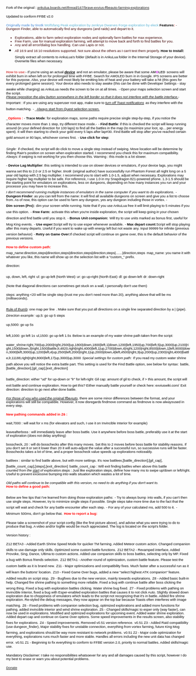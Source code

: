<span style="font-variant: normal"><font color="#000000"><font face="Verdana, Arial"><font style="font-size: 7pt" size="1"><span style="letter-spacing: normal"><span style="font-style: normal"><span style="font-weight: normal">Fork of the original : </span></span></span></font></font></font></span><span style="display: inline-block; border: none; padding: 0in"><span style="font-variant: normal"><font color="#004fa0"><span style="text-decoration: none"><font face="Verdana, Arial"><font style="font-size: 7pt" size="1"><span style="letter-spacing: normal"><span style="font-style: normal"><span style="font-weight: normal"><span style="background: #ffffff">[ankulua.boards.net/thread/167/brave-exvius-ffbeauto-farming-explorations](http://ankulua.boards.net/thread/167/brave-exvius-ffbeauto-farming-explorations)</span></span></span></span></font></font></span></font></span></span>

<span style="font-variant: normal"><font color="#000000"><font face="Verdana, Arial"><font style="font-size: 7pt" size="1"><span style="letter-spacing: normal"><span style="font-style: normal"><span style="font-weight: normal">Updated to conform FFBE v2.0</span></span></span></font></font></font></span><span style="display: inline-block; border: none; padding: 0in"><font color="#e61919"><font face="Verdana, Arial"><font style="font-size: 7pt" size="1"><span style="letter-spacing: normal"><span style="font-style: normal"><span style="font-weight: normal"><span style="background: #ffffff"><span style="font-variant: normal">

</span></span></span></span></span></font></font></font></span><font color="#3d83d3"><font face="Verdana, Arial"><font style="font-size: 7pt" size="1"><span style="letter-spacing: normal"><span style="font-style: normal"><span style="font-weight: normal"><span style="background: #ffffff"><span style="font-variant: normal">Originally made by tinotk
</span></span></span></span></span></font></font></font><font color="#56afd0"><font face="Verdana, Arial"><font style="font-size: 7pt" size="1"><span style="letter-spacing: normal"><span style="font-style: normal"><span style="font-weight: normal"><span style="background: #ffffff"><span style="font-variant: normal">Wolfsfang Peak exploration by zenkrye
Dwarves Forge exploration by eleck
</span></span></span></span></span></font></font></font>
<span style="display: inline-block; border: none; padding: 0in"><font color="#000000"><font face="Verdana, Arial"><font style="font-size: 7pt" size="1"><span style="letter-spacing: normal"><span style="font-style: normal">**<span style="background: #ffffff"><span style="font-variant: normal">Features</span></span>**</span></span></font></font></font></span><font color="#e61919"><font face="Verdana, Arial"><font style="font-size: 7pt" size="1"><span style="letter-spacing: normal"><span style="font-style: normal">**<span style="background: #ffffff"><span style="font-variant: normal">:</span></span>**</span></span></font></font></font><font color="#e61919"><font face="Verdana, Arial"><font style="font-size: 7pt" size="1"><span style="letter-spacing: normal"><span style="font-style: normal"><span style="font-weight: normal"><span style="background: #ffffff"><span style="font-variant: normal">
</span></span></span></span></span></font></font></font><font color="#3c0000"><font face="Verdana, Arial"><font style="font-size: 7pt" size="1"><span style="letter-spacing: normal"><span style="font-style: normal"><span style="font-weight: normal"><span style="background: #ffffff"><span style="font-variant: normal">- Dungeon Finder, able to automatically find any dungeons (and raids) and depart to it.
- Explorations, able to farm select exploration nodes and optionally farm battles for max experience.
- Free Farm, use for manual exploration farming, will attempt to move back and forth to find battles for you.
- Any and all error/dialog box handling. Can use Lapis or not.
- All 16:9 and 16:10 resolutions supported. Not sure about the others as I can't test them properly.
</span></span></span></span></span></font></font></font>
<span style="display: inline-block; border: none; padding: 0in"><font color="#000000"><font face="Verdana, Arial"><font style="font-size: 7pt" size="1"><span style="letter-spacing: normal"><span style="font-style: normal">**<span style="background: #ffffff"><span style="font-variant: normal">How to Install:</span></span>**</span></span></font></font></font></span>
<span style="font-variant: normal"><font color="#000000"><font face="Verdana, Arial"><font style="font-size: 7pt" size="1"><span style="letter-spacing: normal"><span style="font-style: normal"><span style="font-weight: normal">Simply extract all contents to AnkuLua's folder (default is in AnkuLua folder in the Internal Storage of your device). Overwrite files when necessary.</span></span></span></font></font></font></span>

<span style="display: inline-block; border: none; padding: 0in"><font color="#d34141"><font face="Verdana, Arial"><font style="font-size: 7pt" size="1"><span style="letter-spacing: normal"><span style="font-style: normal">**<span style="background: #ffffff"><span style="font-variant: normal">How to use:
</span></span>**</span></span></font></font></font></span><span style="font-variant: normal"><font color="#000000"><font face="Verdana, Arial"><font style="font-size: 7pt" size="1"><span style="letter-spacing: normal"><span style="font-style: normal"><span style="font-weight: normal">- If you're using an actual </span></span></span></font></font></font></span><span style="display: inline-block; border: none; padding: 0in"><font face="Verdana, Arial"><font style="font-size: 7pt" size="1"><span style="letter-spacing: normal">_<u>**<span style="background: #ffffff"><font color="#000000">device</font></span>**</u>_</span></font></font></span><span style="font-variant: normal"><font color="#000000"><span style="letter-spacing: normal"> </span></font></span><span style="font-variant: normal"><font color="#000000"><font face="Verdana, Arial"><font style="font-size: 7pt" size="1"><span style="letter-spacing: normal"><span style="font-style: normal"><span style="font-weight: normal">and not an emulator, please be aware that some </span></span></span></font></font></font></span><span style="display: inline-block; border: none; padding: 0in"><font color="#353535"><font face="Verdana, Arial"><font style="font-size: 7pt" size="1"><span style="letter-spacing: normal"><span style="font-style: normal">**<span style="background: #ffffff"><span style="font-variant: normal">AM</span></span>**</span></span></font></font></font></span><font color="#c30cdf"><font face="Verdana, Arial"><font style="font-size: 7pt" size="1"><span style="letter-spacing: normal"><span style="font-style: normal">**<span style="background: #ffffff"><span style="font-variant: normal">O</span></span>**</span></span></font></font></font><font color="#353535"><font face="Verdana, Arial"><font style="font-size: 7pt" size="1"><span style="letter-spacing: normal"><span style="font-style: normal">**<span style="background: #ffffff"><span style="font-variant: normal">LED</span></span>**</span></span></font></font></font><span style="font-variant: normal"><font color="#000000"><span style="letter-spacing: normal"> </span></font></span><span style="font-variant: normal"><font color="#000000"><font face="Verdana, Arial"><font style="font-size: 7pt" size="1"><span style="letter-spacing: normal"><span style="font-style: normal"><span style="font-weight: normal">screens will exhibit burn in when left on for prolonged time with FFBE. Search for AMOLED burn in in Google. IPS screens are better for this purpose. Also, your device will most likely be emitting lots of heat and your battery will take a hit (this goes for every prolonged game session). Your device also needs to stay awake (this can be done with Developer Settings - stay awake while charging) as AnkuLua needs the screen to be on at all times.</span></span></span></font></font></font></span>
<span style="font-variant: normal"><font color="#000000"><font face="Verdana, Arial"><font style="font-size: 7pt" size="1"><span style="letter-spacing: normal"><span style="font-style: normal"><span style="font-weight: normal">- Open your maps selection screen and start the script. </span></span></span></font></font></font></span><span style="display: inline-block; border: none; padding: 0in"><font face="Verdana, Arial"><font style="font-size: 7pt" size="1"><span style="letter-spacing: normal">_<u><span style="font-weight: normal"><span style="background: #ffffff"><font color="#000000">Please reposition the play button somewhere in the left border so that it does not interfere with the battle interface.
</font></span></span></u>_</span></font></font></span><span style="font-variant: normal"><font color="#000000"><font face="Verdana, Arial"><font style="font-size: 7pt" size="1"><span style="letter-spacing: normal"><span style="font-style: normal"><span style="font-weight: normal">- Important : If you are using any superuser root app, make sure to </span></span></span></font></font></font></span><span style="display: inline-block; border: none; padding: 0in"><font color="#000000"><font face="Verdana, Arial"><font style="font-size: 7pt" size="1"><span style="letter-spacing: normal">_<u><span style="font-weight: normal"><span style="background: #ffffff"><span style="font-variant: normal">turn off Toast notifications</span></span></span></u>_</span></font></font></font></span><span style="font-variant: normal"><font color="#000000"><span style="letter-spacing: normal"> </span></font></span><span style="font-variant: normal"><font color="#000000"><font face="Verdana, Arial"><font style="font-size: 7pt" size="1"><span style="letter-spacing: normal"><span style="font-style: normal"><span style="font-weight: normal">as they interfere with the button matching.</span></span></span></font></font></font></span>
<span style="font-variant: normal"><font color="#000000"><font face="Verdana, Arial"><font style="font-size: 7pt" size="1"><span style="letter-spacing: normal"><span style="font-style: normal"><span style="font-weight: normal">- </span></span></span></font></font></font></span><span style="display: inline-block; border: none; padding: 0in"><font face="Verdana, Arial"><font style="font-size: 7pt" size="1"><span style="letter-spacing: normal">_<u><span style="font-weight: normal"><span style="background: #ffffff"><font color="#000000">Always start from Quest selection screen.

</font></span></span></u>_</span></font></font><font color="#ff0000"><font face="Verdana, Arial"><font style="font-size: 7pt" size="1"><span style="letter-spacing: normal"><span style="font-style: normal">**<span style="background: #ffffff"><span style="font-variant: normal">Options :
</span></span>**</span></span></font></font></font></span><span style="font-variant: normal"><font color="#000000"><font face="Verdana, Arial"><font style="font-size: 7pt" size="1"><span style="letter-spacing: normal"><span style="font-style: normal"><span style="font-weight: normal">- </span></span></span></font></font></font></span><span style="display: inline-block; border: none; padding: 0in"><font color="#000000"><font face="Verdana, Arial"><font style="font-size: 7pt" size="1"><span style="letter-spacing: normal"><span style="font-style: normal">**<span style="background: #ffffff"><span style="font-variant: normal">Trace Mode</span></span>**</span></span></font></font></font></span><span style="font-variant: normal"><font color="#000000"><font face="Verdana, Arial"><font style="font-size: 7pt" size="1"><span style="letter-spacing: normal"><span style="font-style: normal"><span style="font-weight: normal">: for exploration maps, some paths require precise single step-by-step, if you notice the character moves more than 1 step, try different trace mode.-</span></span></span></font></font></font></span>
<span style="font-variant: normal"><font color="#000000"><font face="Verdana, Arial"><font style="font-size: 7pt" size="1"><span style="letter-spacing: normal"><span style="font-style: normal"><span style="font-weight: normal">- </span></span></span></font></font></font></span><span style="display: inline-block; border: none; padding: 0in"><font color="#000000"><font face="Verdana, Arial"><font style="font-size: 7pt" size="1"><span style="letter-spacing: normal"><span style="font-style: normal">**<span style="background: #ffffff"><span style="font-variant: normal">Find Battle</span></span>**</span></span></font></font></font></span><span style="font-variant: normal"><font color="#000000"><font face="Verdana, Arial"><font style="font-size: 7pt" size="1"><span style="letter-spacing: normal"><span style="font-style: normal"><span style="font-weight: normal">: if this is checked the script will keep running around (in your defined direction for 100 laps) to find all the battles in the map (to maximize your loot, xp... per energy spent). It will then starting to check your gold every 5 laps after lap#30\. Find Battle will stop after you've reached certain gold amount or 80 laps, whichever comes first.</span></span></span></font></font></font></span>
<span style="font-variant: normal"><font color="#000000"><font face="Verdana, Arial"><font style="font-size: 7pt" size="1"><span style="letter-spacing: normal"><span style="font-style: normal"><span style="font-weight: normal">- </span></span></span></font></font></font></span><span style="display: inline-block; border: none; padding: 0in"><font color="#000000"><font face="Verdana, Arial"><font style="font-size: 7pt" size="1"><span style="letter-spacing: normal"><span style="font-style: normal">**<span style="background: #ffffff"><span style="font-variant: normal">Use click for step</span></span>**</span></span></font></font></font></span><span style="font-variant: normal"><font color="#000000"><font face="Verdana, Arial"><font style="font-size: 7pt" size="1"><span style="letter-spacing: normal"><span style="font-style: normal"><span style="font-weight: normal">:</span></span></span></font></font></font></span>

<span style="display: inline-block; border: none; padding: 0in"><font face="Verdana, Arial"><font style="font-size: 7pt" size="1"><span style="letter-spacing: normal">_<span style="font-weight: normal"><span style="background: #ffffff"><font color="#000000">Single:</font></span></span>_</span></font></font></span><span style="font-variant: normal"><font color="#000000"><span style="letter-spacing: normal"> </span></font></span><span style="font-variant: normal"><font color="#000000"><font face="Verdana, Arial"><font style="font-size: 7pt" size="1"><span style="letter-spacing: normal"><span style="font-style: normal"><span style="font-weight: normal">if checked, the script will do click to move a single step instead of swiping. Move location will be determine by finding Rain's position on screen when exploration started. I recommend you check this for maximum compatibility.</span></span></span></font></font></font></span>
<span style="display: inline-block; border: none; padding: 0in"><font face="Verdana, Arial"><font style="font-size: 7pt" size="1"><span style="letter-spacing: normal">_<span style="font-weight: normal"><span style="background: #ffffff"><font color="#000000">Always</font></span></span>_</span></font></font></span><span style="font-variant: normal"><font color="#000000"><font face="Verdana, Arial"><font style="font-size: 7pt" size="1"><span style="letter-spacing: normal"><span style="font-style: normal"><span style="font-weight: normal">: if swiping is not working for you then choose this. Warning : this mode is a lot slower.</span></span></span></font></font></font></span>

<span style="font-variant: normal"><font color="#000000"><font face="Verdana, Arial"><font style="font-size: 7pt" size="1"><span style="letter-spacing: normal"><span style="font-style: normal"><span style="font-weight: normal">- </span></span></span></font></font></font></span><span style="display: inline-block; border: none; padding: 0in"><font color="#000000"><font face="Verdana, Arial"><font style="font-size: 7pt" size="1"><span style="letter-spacing: normal"><span style="font-style: normal">**<span style="background: #ffffff"><span style="font-variant: normal">Device Lag Multiplier</span></span>**</span></span></font></font></font></span><span style="font-variant: normal"><font color="#000000"><font face="Verdana, Arial"><font style="font-size: 7pt" size="1"><span style="letter-spacing: normal"><span style="font-style: normal"><span style="font-weight: normal">: this setting is intended to use on slower devices or emulators, if your device lags, you might wanna set this to 2.0 or 2.5 or higher. </span></span></span></font></font></font></span><span style="display: inline-block; border: none; padding: 0in"><font face="Verdana, Arial"><font style="font-size: 7pt" size="1"><span style="letter-spacing: normal">_<span style="font-weight: normal"><span style="background: #ffffff"><font color="#000000">tinotk</font></span></span>_</span></font></font></span><span style="font-variant: normal"><font color="#000000"><span style="letter-spacing: normal"> </span></font></span><span style="font-variant: normal"><font color="#000000"><font face="Verdana, Arial"><font style="font-size: 7pt" size="1"><span style="letter-spacing: normal"><span style="font-style: normal"><span style="font-weight: normal">(original author) have successfully run Phantom Forest all night long on a 5 year old laptop with 2.5 lag multiplier. I recommend you to start with 1.0-1.5, adjust when necessary. Explorations may require higher lag multiplier to be safe. For reference, I use 1.0 in my Snapdragon 821-powered phone. 1.3-1.5 should be the starting point for emulators on explorations, less on dungeons, depending on how many instances you run and your processor you may have to increase this. </span></span></span></font></font></font></span><span style="display: inline-block; border: none; padding: 0in"><font face="Verdana, Arial"><font style="font-size: 7pt" size="1"><span style="letter-spacing: normal">_<span style="font-weight: normal"><span style="background: #ffffff"><font color="#000000">I don't recommend running multiple instances of emulators in the same computer if you want to do explorations.</font></span></span>_</span></font></font></span>
<span style="font-variant: normal"><font color="#000000"><font face="Verdana, Arial"><font style="font-size: 7pt" size="1"><span style="letter-spacing: normal"><span style="font-style: normal"><span style="font-weight: normal">- </span></span></span></font></font></font></span><span style="display: inline-block; border: none; padding: 0in"><font color="#000000"><font face="Verdana, Arial"><font style="font-size: 7pt" size="1"><span style="letter-spacing: normal"><span style="font-style: normal">**<span style="background: #ffffff"><span style="font-variant: normal">Dungeon Finder</span></span>**</span></span></font></font></font></span><span style="font-variant: normal"><font color="#000000"><font face="Verdana, Arial"><font style="font-size: 7pt" size="1"><span style="letter-spacing: normal"><span style="font-style: normal"><span style="font-weight: normal">: as you can tell from the name: it will find all available dungeons on screen and give you a list to choose from. As of now, this option can be used to farm any dungeon, yes any dungeon including those in vortex. </span></span></span></font></font></font></span>
<span style="font-variant: normal"><font color="#000000"><font face="Verdana, Arial"><font style="font-size: 7pt" size="1"><span style="letter-spacing: normal"><span style="font-style: normal"><span style="font-weight: normal">- </span></span></span></font></font></font></span><span style="display: inline-block; border: none; padding: 0in"><font color="#000000"><font face="Verdana, Arial"><font style="font-size: 7pt" size="1"><span style="letter-spacing: normal"><span style="font-style: normal">**<span style="background: #ffffff"><span style="font-variant: normal">Dim screen (Pro):</span></span>**</span></span></font></font></font></span><span style="font-variant: normal"><font color="#000000"><span style="letter-spacing: normal"> </span></font></span><span style="font-variant: normal"><font color="#000000"><font face="Verdana, Arial"><font style="font-size: 7pt" size="1"><span style="letter-spacing: normal"><span style="font-style: normal"><span style="font-weight: normal">dim your screen while running. Note that if you use AnkuLua free it will limit playing to 5 minutes if you use this option.</span></span></span></font></font></font></span>
<span style="font-variant: normal"><font color="#000000"><font face="Verdana, Arial"><font style="font-size: 7pt" size="1"><span style="letter-spacing: normal"><span style="font-style: normal"><span style="font-weight: normal">- </span></span></span></font></font></font></span><span style="display: inline-block; border: none; padding: 0in"><font color="#000000"><font face="Verdana, Arial"><font style="font-size: 7pt" size="1"><span style="letter-spacing: normal"><span style="font-style: normal">**<span style="background: #ffffff"><span style="font-variant: normal">Free Farm:</span></span>**</span></span></font></font></font></span><span style="font-variant: normal"><font color="#000000"><span style="letter-spacing: normal"> </span></font></span><span style="font-variant: normal"><font color="#000000"><font face="Verdana, Arial"><font style="font-size: 7pt" size="1"><span style="letter-spacing: normal"><span style="font-style: normal"><span style="font-weight: normal">activate this when you're inside exploration, the script will keep going in your chosen direction and find battle until you stop it.</span></span></span></font></font></font></span>
<span style="font-variant: normal"><font color="#000000"><font face="Verdana, Arial"><font style="font-size: 7pt" size="1"><span style="letter-spacing: normal"><span style="font-style: normal"><span style="font-weight: normal">- </span></span></span></font></font></font></span><span style="display: inline-block; border: none; padding: 0in"><font color="#000000"><font face="Verdana, Arial"><font style="font-size: 7pt" size="1"><span style="letter-spacing: normal"><span style="font-style: normal">**<span style="background: #ffffff"><span style="font-variant: normal">Bonus Unit companion:</span></span>**</span></span></font></font></font></span><span style="font-variant: normal"><font color="#000000"><span style="letter-spacing: normal"> </span></font></span><span style="font-variant: normal"><font color="#000000"><font face="Verdana, Arial"><font style="font-size: 7pt" size="1"><span style="letter-spacing: normal"><span style="font-style: normal"><span style="font-weight: normal">Will try to use units marked as bonus first, useful for Mog King events.</span></span></span></font></font></font></span>
<span style="font-variant: normal"><font color="#000000"><font face="Verdana, Arial"><font style="font-size: 7pt" size="1"><span style="letter-spacing: normal"><span style="font-style: normal"><span style="font-weight: normal">- </span></span></span></font></font></font></span><span style="display: inline-block; border: none; padding: 0in"><font color="#000000"><font face="Verdana, Arial"><font style="font-size: 7pt" size="1"><span style="letter-spacing: normal"><span style="font-style: normal">**<span style="background: #ffffff"><span style="font-variant: normal">Use esper: </span></span>**</span></span></font></font></font></span><span style="font-variant: normal"><font color="#000000"><font face="Verdana, Arial"><font style="font-size: 7pt" size="1"><span style="letter-spacing: normal"><span style="font-style: normal"><span style="font-weight: normal">Script will try to use esper whenever available.</span></span></span></font></font></font></span>
<span style="font-variant: normal"><font color="#000000"><font face="Verdana, Arial"><font style="font-size: 7pt" size="1"><span style="letter-spacing: normal"><span style="font-style: normal"><span style="font-weight: normal">- </span></span></span></font></font></font></span><span style="display: inline-block; border: none; padding: 0in"><font color="#000000"><font face="Verdana, Arial"><font style="font-size: 7pt" size="1"><span style="letter-spacing: normal"><span style="font-style: normal">**<span style="background: #ffffff"><span style="font-variant: normal">Max depart count: </span></span>**</span></span></font></font></font></span><span style="font-variant: normal"><font color="#000000"><font face="Verdana, Arial"><font style="font-size: 7pt" size="1"><span style="letter-spacing: normal"><span style="font-style: normal"><span style="font-weight: normal">Script will stop playing after this many departs. Useful if you want to wake up with energy left but not waste any. Input 99999 for infinite (previous version behavior)</span></span></span></font></font></font></span>
<span style="font-variant: normal"><font color="#000000"><font face="Verdana, Arial"><font style="font-size: 7pt" size="1"><span style="letter-spacing: normal"><span style="font-style: normal"><span style="font-weight: normal">- </span></span></span></font></font></font></span><span style="display: inline-block; border: none; padding: 0in"><font color="#000000"><font face="Verdana, Arial"><font style="font-size: 7pt" size="1"><span style="letter-spacing: normal"><span style="font-style: normal">**<span style="background: #ffffff"><span style="font-variant: normal">Retry on Game Over: </span></span>**</span></span></font></font></font></span><span style="font-variant: normal"><font color="#000000"><font face="Verdana, Arial"><font style="font-size: 7pt" size="1"><span style="letter-spacing: normal"><span style="font-style: normal"><span style="font-weight: normal">If checked script will continue on game over, this is the default behavior of the previous versions.</span></span></span></font></font></font></span>

<span style="display: inline-block; border: none; padding: 0in"><font color="#ff0000"><font face="Verdana, Arial"><font style="font-size: 7pt" size="1"><span style="letter-spacing: normal"><span style="font-style: normal">**<span style="background: #ffffff"><span style="font-variant: normal">How to define custom path:
</span></span>**</span></span></font></font></font></span>
<span style="font-variant: normal"><font color="#000000"><font face="Verdana, Arial"><font style="font-size: 7pt" size="1"><span style="letter-spacing: normal"><span style="font-style: normal"><span style="font-weight: normal">map_name:direction,steps|direction,steps|direction,steps|direction,steps|.......|direction,steps</span></span></span></font></font></font></span>
<span style="font-variant: normal"><font color="#000000"><font face="Verdana, Arial"><font style="font-size: 7pt" size="1"><span style="letter-spacing: normal"><span style="font-style: normal"><span style="font-weight: normal">map_name: you name it with whatever you like, this name will show up on the selection list with a "custom_" prefix.</span></span></span></font></font></font></span>

<span style="font-variant: normal"><font color="#000000"><font face="Verdana, Arial"><font style="font-size: 7pt" size="1"><span style="letter-spacing: normal"><span style="font-style: normal"><span style="font-weight: normal">direction: </span></span></span></font></font></font></span>

<span style="font-variant: normal"><font color="#000000"><font face="Verdana, Arial"><font style="font-size: 7pt" size="1"><span style="letter-spacing: normal"><span style="font-style: normal"><span style="font-weight: normal">up, down, left, right</span></span></span></font></font></font></span>
<span style="font-variant: normal"><font color="#000000"><font face="Verdana, Arial"><font style="font-size: 7pt" size="1"><span style="letter-spacing: normal"><span style="font-style: normal"><span style="font-weight: normal">ul: go up-left (North West)</span></span></span></font></font></font></span>
<span style="font-variant: normal"><font color="#000000"><font face="Verdana, Arial"><font style="font-size: 7pt" size="1"><span style="letter-spacing: normal"><span style="font-style: normal"><span style="font-weight: normal">ur: go up-right (North East)</span></span></span></font></font></font></span>
<span style="font-variant: normal"><font color="#000000"><font face="Verdana, Arial"><font style="font-size: 7pt" size="1"><span style="letter-spacing: normal"><span style="font-style: normal"><span style="font-weight: normal">dl: go down-left</span></span></span></font></font></font></span>
<span style="font-variant: normal"><font color="#000000"><font face="Verdana, Arial"><font style="font-size: 7pt" size="1"><span style="letter-spacing: normal"><span style="font-style: normal"><span style="font-weight: normal">dr: down-right</span></span></span></font></font></font></span>

<span style="font-variant: normal"><font color="#000000"><font face="Verdana, Arial"><font style="font-size: 7pt" size="1"><span style="letter-spacing: normal"><span style="font-style: normal"><span style="font-weight: normal">(Note that diagonal directions can sometimes get stuck on a wall, I personally don't use them)</span></span></span></font></font></font></span>

<span style="font-variant: normal"><font color="#000000"><font face="Verdana, Arial"><font style="font-size: 7pt" size="1"><span style="letter-spacing: normal"><span style="font-style: normal"><span style="font-weight: normal">steps: anything <20 will be single step (trust me you don't need more than 20), anything above that will be ms (milliseconds).</span></span></span></font></font></font></span>

<span style="display: inline-block; border: none; padding: 0in"><font color="#000000"><font face="Verdana, Arial"><font style="font-size: 7pt" size="1"><span style="letter-spacing: normal"><span style="font-style: normal"><u><span style="font-weight: normal"><span style="background: #ffffff"><span style="font-variant: normal">Rule of thumb</span></span></span></u></span></span></font></font></font></span><span style="font-variant: normal"><font color="#000000"><font face="Verdana, Arial"><font style="font-size: 7pt" size="1"><span style="letter-spacing: normal"><span style="font-style: normal"><span style="font-weight: normal">: one map per line</span></span></span></font></font></font></span>
<span style="font-variant: normal"><font color="#000000"><font face="Verdana, Arial"><font style="font-size: 7pt" size="1"><span style="letter-spacing: normal"><span style="font-style: normal"><span style="font-weight: normal">. Make sure that you put all directions on a single line separated direction by a | (pipe).</span></span></span></font></font></font></span>
<span style="display: inline-block; border: none; padding: 0in"><font face="Verdana, Arial"><font style="font-size: 7pt" size="1"><span style="letter-spacing: normal">_<span style="font-weight: normal"><span style="background: #ffffff"><font color="#000000">
Direction example:</font></span></span>_</span></font></font></span>
<span style="font-variant: normal"><font color="#000000"><font face="Verdana, Arial"><font style="font-size: 7pt" size="1"><span style="letter-spacing: normal"><span style="font-style: normal"><span style="font-weight: normal">up,5: go up 5 steps</span></span></span></font></font></font></span>

<span style="font-variant: normal"><font color="#000000"><font face="Verdana, Arial"><font style="font-size: 7pt" size="1"><span style="letter-spacing: normal"><span style="font-style: normal"><span style="font-weight: normal">up,5000: go up 5s</span></span></span></font></font></font></span>

<span style="font-variant: normal"><font color="#000000"><font face="Verdana, Arial"><font style="font-size: 7pt" size="1"><span style="letter-spacing: normal"><span style="font-style: normal"><span style="font-weight: normal">left,1000: go left 1s</span></span></span></font></font></font></span>
<span style="font-variant: normal"><font color="#000000"><font face="Verdana, Arial"><font style="font-size: 7pt" size="1"><span style="letter-spacing: normal"><span style="font-style: normal"><span style="font-weight: normal">ul,1500: go up-left 1.5s</span></span></span></font></font></font></span>
<span style="font-variant: normal"><font color="#000000"><font face="Verdana, Arial"><font style="font-size: 7pt" size="1"><span style="letter-spacing: normal"><span style="font-style: normal"><span style="font-weight: normal">Below is an example of my water shrine path taken from the script:</span></span></span></font></font></font></span>

<span style="font-variant: normal"><font color="#000000"><font face="Verdana, Arial"><font style="font-size: 7pt" size="1"><span style="letter-spacing: normal"><span style="font-style: normal"><span style="font-weight: normal">water_shrine:right,700|up,2000|right,2500|up,1800|down,1800|left,1|down,1200|left,1950|up,700|left,5|up,3000|up,2100|right,1500|down,3|right,1500|battle,lr,4820,right|right,4000|left,1|up,2700|down,4|right,1200|right,8500|down,1|left,9000|down,3000|left,3000|up,1200|left,4|up,2500|left,2000|right,1|up,2000|down,4|left,4500|right,3|up,2000|up,2300|right,4000|battle,lr,11188,right|right,8000|left,17|up,3000|up,3000</span></span></span></font></font></font></span>
<span style="display: inline-block; border: none; padding: 0in"><font face="Verdana, Arial"><font style="font-size: 7pt" size="1"><span style="letter-spacing: normal">_<span style="font-weight: normal"><span style="background: #ffffff"><font color="#000000">
Special settings for custom path:</font></span></span>_</span></font></font></span>
<span style="font-variant: normal"><font color="#000000"><font face="Verdana, Arial"><font style="font-size: 7pt" size="1"><span style="letter-spacing: normal"><span style="font-style: normal"><span style="font-weight: normal">If you read my custom water shrine path above you will notice the extra battle part. This setting is used for the Find Battle option, see below for syntax:</span></span></span></font></font></font></span>
<span style="font-variant: normal"><font color="#000000"><font face="Verdana, Arial"><font style="font-size: 7pt" size="1"><span style="letter-spacing: normal"><span style="font-style: normal"><span style="font-weight: normal">battle,[battle_direction],[gil_cap],[exit_direction]</span></span></span></font></font></font></span>

<span style="font-variant: normal"><font color="#000000"><font face="Verdana, Arial"><font style="font-size: 7pt" size="1"><span style="letter-spacing: normal"><span style="font-style: normal"><span style="font-weight: normal">battle_direction: either "ud" for up-down or "lr" for left-right</span></span></span></font></font></font></span>
<span style="font-variant: normal"><font color="#000000"><font face="Verdana, Arial"><font style="font-size: 7pt" size="1"><span style="letter-spacing: normal"><span style="font-style: normal"><span style="font-weight: normal">Gil cap: amount of gil to check, if > this amount, the script will exit battle and continue exploration. How to get this? Either manually battle yourself or check here: exviuswiki.com/</span></span></span></font></font></font></span>
<span style="font-variant: normal"><font color="#000000"><font face="Verdana, Arial"><font style="font-size: 7pt" size="1"><span style="letter-spacing: normal"><span style="font-style: normal"><span style="font-weight: normal">Exit direction: direction to go next after done battle.</span></span></span></font></font></font></span>

<span style="display: inline-block; border: none; padding: 0in"><font color="#000000"><font face="Verdana, Arial"><font style="font-size: 7pt" size="1"><span style="letter-spacing: normal">_<u><span style="font-weight: normal"><span style="background: #ffffff"><span style="font-variant: normal">For those of you who used the original ffbeAuto</span></span></span></u>_</span></font></font></font></span><span style="font-variant: normal"><font color="#000000"><font face="Verdana, Arial"><font style="font-size: 7pt" size="1"><span style="letter-spacing: normal"><span style="font-style: normal"><span style="font-weight: normal">, there are some minor differences between the format, and your explorations will still be compatible. However, it now disregards findmove command as findmove is now </span></span></span></font></font></font></span><span style="display: inline-block; border: none; padding: 0in"><font face="Verdana, Arial"><font style="font-size: 7pt" size="1"><span style="letter-spacing: normal">_<span style="font-weight: normal"><span style="background: #ffffff"><font color="#000000">always </font></span></span>_</span></font></font></span><span style="font-variant: normal"><font color="#000000"><font face="Verdana, Arial"><font style="font-size: 7pt" size="1"><span style="letter-spacing: normal"><span style="font-style: normal"><span style="font-weight: normal">used in every step.</span></span></span></font></font></font></span>

<span style="display: inline-block; border: none; padding: 0in"><font color="#ff0000"><font face="Verdana, Arial"><font style="font-size: 7pt" size="1"><span style="letter-spacing: normal"><span style="font-style: normal">**<span style="background: #ffffff"><span style="font-variant: normal">New pathing commands added in Z6 :</span></span>**</span></span></font></font></font></span>

<span style="font-variant: normal"><font color="#000000"><font face="Verdana, Arial"><font style="font-size: 7pt" size="1"><span style="letter-spacing: normal"><span style="font-style: normal"><span style="font-weight: normal">wait,7000 : will wait for x ms (for elevators and such, I use it on Invincible Interior for example)</span></span></span></font></font></font></span>

<span style="font-variant: normal"><font color="#000000"><font face="Verdana, Arial"><font style="font-size: 7pt" size="1"><span style="letter-spacing: normal"><span style="font-style: normal"><span style="font-weight: normal">leaveafterboss : will immediately leave after boss battle. Use it anywhere before boss battle, preferably use it at the start of exploration (does not delay anything)</span></span></span></font></font></font></span>

<span style="font-variant: normal"><font color="#000000"><font face="Verdana, Arial"><font style="font-size: 7pt" size="1"><span style="letter-spacing: normal"><span style="font-style: normal"><span style="font-weight: normal">bosscheck, 20 : will do bosschecks after this many moves. Set this to 2 moves before boss battle for stability reasons. If you don't set it or set it lower than 20 it will auto-adjust the value after a successful run, so successive runs will be faster. Bosschecks takes a lot of time, and a proper bosscheck value speeds up explorations noticeably.</span></span></span></font></font></font></span>

<span style="font-variant: normal"><font color="#000000"><font face="Verdana, Arial"><font style="font-size: 7pt" size="1"><span style="letter-spacing: normal"><span style="font-style: normal"><span style="font-weight: normal">battleex : similar to find battle above, but with more settings. It's now battleex,[battle_direction],[gil_cap],[battle_count_cap],[steps],[exit_direction]</span></span></span></font></font></font></span>
<span style="display: inline-block; border: none; padding: 0in"><font color="#000000"><span style="letter-spacing: normal"><span style="background: #ffffff"><span style="font-variant: normal">        </span></span></span></font></span><span style="font-variant: normal"><font color="#000000"><font face="Verdana, Arial"><font style="font-size: 7pt" size="1"><span style="letter-spacing: normal"><span style="font-style: normal"><span style="font-weight: normal">battle_count_cap : Will exit finding battles when above this battle </span></span></span></font></font></font></span><span style="display: inline-block; border: none; padding: 0in"><font face="Verdana, Arial"><font style="font-size: 7pt" size="1"><span style="letter-spacing: normal">_<span style="font-weight: normal"><span style="background: #ffffff"><font color="#000000">counted from the </font></span></span>_</span></font></font><font face="Verdana, Arial"><font style="font-size: 7pt" size="1"><span style="letter-spacing: normal">_<u><span style="font-weight: normal"><span style="background: #ffffff"><font color="#000000">start</font></span></span></u>_</span></font></font><font face="Verdana, Arial"><font style="font-size: 7pt" size="1"><span style="letter-spacing: normal">_<span style="font-weight: normal"><span style="background: #ffffff"><font color="#000000"> of exploration.
</font></span></span>_</span></font></font><font color="#000000"><span style="letter-spacing: normal"><span style="background: #ffffff"><span style="font-variant: normal">        </span></span></span></font></span><span style="font-variant: normal"><font color="#000000"><font face="Verdana, Arial"><font style="font-size: 7pt" size="1"><span style="letter-spacing: normal"><span style="font-style: normal"><span style="font-weight: normal">steps : Just like exploration steps, define how many ms to swipe up/down or left/right. Useful to prevent excessive bumping into walls situation which wastes a lot of time.</span></span></span></font></font></font></span>

<span style="display: inline-block; border: none; padding: 0in"><font face="Verdana, Arial"><font style="font-size: 7pt" size="1"><span style="letter-spacing: normal">_<span style="font-weight: normal"><span style="background: #ffffff"><font color="#000000">Old paths will continue to be compatible with this version, no need to do anything if you don't want to.
</font></span></span>_</span></font></font></span>
<span style="display: inline-block; border: none; padding: 0in"><font color="#ff0000"><font face="Verdana, Arial"><font style="font-size: 7pt" size="1"><span style="letter-spacing: normal"><span style="font-style: normal">**<span style="background: #ffffff"><span style="font-variant: normal">How to define a good path:</span></span>**</span></span></font></font></font></span>

<span style="font-variant: normal"><font color="#000000"><font face="Verdana, Arial"><font style="font-size: 7pt" size="1"><span style="letter-spacing: normal"><span style="font-style: normal"><span style="font-weight: normal">Below are few tips that I've learned from doing those exploration paths:</span></span></span></font></font></font></span>
<span style="font-variant: normal"><font color="#000000"><font face="Verdana, Arial"><font style="font-size: 7pt" size="1"><span style="letter-spacing: normal"><span style="font-style: normal"><span style="font-weight: normal">- Try to always bump</span></span></span></font></font></font></span>
<span style="font-variant: normal"><font color="#000000"><font face="Verdana, Arial"><font style="font-size: 7pt" size="1"><span style="letter-spacing: normal"><span style="font-style: normal"><span style="font-weight: normal">into walls, if you can't then use single steps. However, try to minimize single steps if possible. Single steps take more time due to the fact that the script will wait and check for any battle encounter after each step.</span></span></span></font></font></font></span>
<span style="font-variant: normal"><font color="#000000"><font face="Verdana, Arial"><font style="font-size: 7pt" size="1"><span style="letter-spacing: normal"><span style="font-style: normal"><span style="font-weight: normal">- For any of your calculated ms, add 500 to it.</span></span></span></font></font></font></span>
<span style="font-variant: normal"><font color="#000000"><font face="Verdana, Arial"><font style="font-size: 7pt" size="1"><span style="letter-spacing: normal"><span style="font-style: normal"><span style="font-weight: normal">- Minimum 500ms, don't go below that.</span></span></span></font></font></font></span>
<span style="display: inline-block; border: none; padding: 0in"><font color="#ff0000"><font face="Verdana, Arial"><font style="font-size: 7pt" size="1"><span style="letter-spacing: normal"><span style="font-style: normal"><span style="font-weight: normal"><span style="background: #ffffff"><span style="font-variant: normal">
</span></span></span></span></span></font></font></font></span><font color="#ff0000"><font face="Verdana, Arial"><font style="font-size: 7pt" size="1"><span style="letter-spacing: normal"><span style="font-style: normal">**<span style="background: #ffffff"><span style="font-variant: normal">How to report a bug:</span></span>**</span></span></font></font></font>

<span style="font-variant: normal"><font color="#000000"><font face="Verdana, Arial"><font style="font-size: 7pt" size="1"><span style="letter-spacing: normal"><span style="font-style: normal"><span style="font-weight: normal">Please take a screenshot of your script config (like the first picture above), and advise what you were trying to do to produce that bug. A video and/or logfile would be much appreciated. The log is located on the script's folder.</span></span></span></font></font></font></span>

<span style="font-variant: normal"><font color="#000000"><font face="Verdana, Arial"><font style="font-size: 7pt" size="1"><span style="letter-spacing: normal"><span style="font-style: normal"><span style="font-weight: normal">Version history :</span></span></span></font></font></font></span>

<span style="font-variant: normal"><font color="#000000"><font face="Verdana, Arial"><font style="font-size: 7pt" size="1"><span style="letter-spacing: normal"><span style="font-style: normal"><span style="font-weight: normal">Z12 BETA3 - Added Earth Shrine Speed Mode for quicker TM farming. Added Meteor custom action. Changed companion skills to use damage only skills. Optimized some custom battle functions.</span></span></span></font></font></font></span>
<span style="font-variant: normal"><font color="#000000"><font face="Verdana, Arial"><font style="font-size: 7pt" size="1"><span style="letter-spacing: normal"><span style="font-style: normal"><span style="font-weight: normal">Z12 BETA2 - Revamped interface, Added Provoke, Sing, Dance, Ultima to custom actions. Added use companion skills to boss battles, selecting only by MP. Fixed a bug with Bonus friends selection.</span></span></span></font></font></font></span>
<span style="font-variant: normal"><font color="#000000"><font face="Verdana, Arial"><font style="font-size: 7pt" size="1"><span style="letter-spacing: normal"><span style="font-style: normal"><span style="font-weight: normal">Z12 BETA1 - Another round of optimization, custom battle feature. Please test the custom battle as it is brand new.</span></span></span></font></font></font></span>
<span style="font-variant: normal"><font color="#000000"><font face="Verdana, Arial"><font style="font-size: 7pt" size="1"><span style="letter-spacing: normal"><span style="font-style: normal"><span style="font-weight: normal">Z11 - Major optimizations and compatibility fixes. Much faster after a successful run as it will learn the buttons' location.</span></span></span></font></font></font></span>
<span style="font-variant: normal"><font color="#000000"><font face="Verdana, Arial"><font style="font-size: 7pt" size="1"><span style="letter-spacing: normal"><span style="font-style: normal"><span style="font-weight: normal">Z10 - Fixed Game Over bugs, added a new "select highest ATK companion" feature. Added results on script stop.</span></span></span></font></font></font></span>
<span style="font-variant: normal"><font color="#000000"><font face="Verdana, Arial"><font style="font-size: 7pt" size="1"><span style="letter-spacing: normal"><span style="font-style: normal"><span style="font-weight: normal">Z9 - Bugfixes due to the new version, mainly towards explorations.</span></span></span></font></font></font></span>
<span style="font-variant: normal"><font color="#000000"><font face="Verdana, Arial"><font style="font-size: 7pt" size="1"><span style="letter-spacing: normal"><span style="font-style: normal"><span style="font-weight: normal">Z8 - Added basic built-in help. Changed fire shrine pathing to something more reliable. Fixed a bug with continue battle after boss clicking the wrong thing. Fixed a bug with exploration battles clicking. Water shrine bug fixed.</span></span></span></font></font></font></span>
<span style="font-variant: normal"><font color="#000000"><font face="Verdana, Arial"><font style="font-size: 7pt" size="1"><span style="letter-spacing: normal"><span style="font-style: normal"><span style="font-weight: normal">Z7 - Fixed problems with pathing on Invincible Interior, fixed a bug with Esper-enabled exploration battles that causes it to not click Auto. Slightly slowed down exploration due to choppiness of emulators which leads to the script not recognizing that it's in battle. Added fire shrine exploration. Re-styled the debug messages, they now appear on the top bar because Toasts often interferes with image matching.</span></span></span></font></font></font></span>
<span style="font-variant: normal"><font color="#000000"><font face="Verdana, Arial"><font style="font-size: 7pt" size="1"><span style="letter-spacing: normal"><span style="font-style: normal"><span style="font-weight: normal">Z6 - Fixed problems with companion selection bug, optimized explorations and added more functions for pathing, added invincible interior and wind shrine exploration. </span></span></span></font></font></font></span>
<span style="font-variant: normal"><font color="#000000"><font face="Verdana, Arial"><font style="font-size: 7pt" size="1"><span style="letter-spacing: normal"><span style="font-style: normal"><span style="font-weight: normal">Z5 - Changed skills/magic to esper only (way faster), can now be used in explorations. Modified and optimized explorations for upcoming event. Added water shrine exploration. Added depart cap and continue on Game Over options. Some speed improvements in the results screen, also stability fixes for explorations.</span></span></span></font></font></font></span>
<span style="font-variant: normal"><font color="#000000"><font face="Verdana, Arial"><font style="font-size: 7pt" size="1"><span style="letter-spacing: normal"><span style="font-style: normal"><span style="font-weight: normal">Z4 - Speed improvements. Removed v0.51 version reference.</span></span></span></font></font></font></span>
<span style="font-variant: normal"><font color="#000000"><font face="Verdana, Arial"><font style="font-size: 7pt" size="1"><span style="letter-spacing: normal"><span style="font-style: normal"><span style="font-weight: normal">v0.51 Z3 - Added Raid compatibility (use dungeon_finder), Major stability fixes for unstable connection, everything from vortex farming, future King Mog farming, and explorations should be way more resistant to network problems.</span></span></span></font></font></font></span>
<span style="font-variant: normal"><font color="#000000"><font face="Verdana, Arial"><font style="font-size: 7pt" size="1"><span style="letter-spacing: normal"><span style="font-style: normal"><span style="font-weight: normal">v0.51 Z2 - Major code optimization for everything, explorations runs much faster and more stable. Handles all errors including the new unit data has changed error.</span></span></span></font></font></font></span>
<span style="font-variant: normal"><font color="#000000"><font face="Verdana, Arial"><font style="font-size: 7pt" size="1"><span style="letter-spacing: normal"><span style="font-style: normal"><span style="font-weight: normal">v0.51 Z1 - Beginning to fix everything to conform to FFBE version 2.0, priority to normal battles. Added skills/magic use.</span></span></span></font></font></font></span>

<span style="font-variant: normal"><font color="#000000"><font face="Verdana, Arial"><font style="font-size: 7pt" size="1"><span style="letter-spacing: normal"><span style="font-style: normal"><span style="font-weight: normal">Mandatory Disclaimer: I take no responsibilities whatsoever for any and all damages caused by this script, however I do my best to erase or warn you about potential problems.</span></span></span></font></font></font></span>

<span style="display: inline-block; border: none; padding: 0in"><span style="font-variant: normal"><font color="#004fa0"><span style="text-decoration: none"><font face="Verdana, Arial"><font style="font-size: 7pt" size="1"><span style="letter-spacing: normal"><span style="font-style: normal"><span style="font-weight: normal"><span style="background: #ffffff">[Donate](https://www.paypal.com/cgi-bin/webscr?cmd=_donations&business=9K9U9UPXGMDSQ&lc=ID&item_name=ffbeAuto%20Z%20Fork&item_number=ffbeAuto%20Z&currency_code=USD&bn=PP%2DDonationsBF%3Abtn_donate_SM%2Egif%3ANonHosted)</span></span></span></span></font></font></span></font></span></span>
